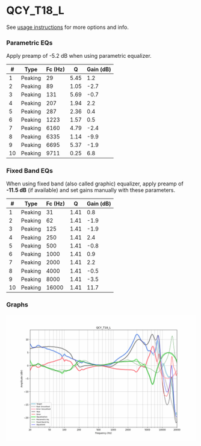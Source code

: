 # QCY_T18_L
See [usage instructions](https://github.com/jaakkopasanen/AutoEq#usage) for more options and info.

### Parametric EQs
Apply preamp of -5.2 dB when using parametric equalizer.

|   # | Type    |   Fc (Hz) |    Q |   Gain (dB) |
|-----|---------|-----------|------|-------------|
|   1 | Peaking |        29 | 5.45 |         1.2 |
|   2 | Peaking |        89 | 1.05 |        -2.7 |
|   3 | Peaking |       131 | 5.69 |        -0.7 |
|   4 | Peaking |       207 | 1.94 |         2.2 |
|   5 | Peaking |       287 | 2.36 |         0.4 |
|   6 | Peaking |      1223 | 1.57 |         0.5 |
|   7 | Peaking |      6160 | 4.79 |        -2.4 |
|   8 | Peaking |      6335 | 1.14 |        -9.9 |
|   9 | Peaking |      6695 | 5.37 |        -1.9 |
|  10 | Peaking |      9711 | 0.25 |         6.8 |

### Fixed Band EQs
When using fixed band (also called graphic) equalizer, apply preamp of **-11.5 dB** (if available) and set gains manually with these parameters.

|   # | Type    |   Fc (Hz) |    Q |   Gain (dB) |
|-----|---------|-----------|------|-------------|
|   1 | Peaking |        31 | 1.41 |         0.8 |
|   2 | Peaking |        62 | 1.41 |        -1.9 |
|   3 | Peaking |       125 | 1.41 |        -1.9 |
|   4 | Peaking |       250 | 1.41 |         2.4 |
|   5 | Peaking |       500 | 1.41 |        -0.8 |
|   6 | Peaking |      1000 | 1.41 |         0.9 |
|   7 | Peaking |      2000 | 1.41 |         2.2 |
|   8 | Peaking |      4000 | 1.41 |        -0.5 |
|   9 | Peaking |      8000 | 1.41 |        -3.5 |
|  10 | Peaking |     16000 | 1.41 |        11.7 |

### Graphs
![](./QCY_T18_L.png)
